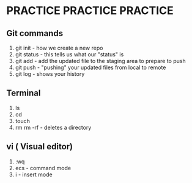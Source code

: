 # PRACTICE PRACTICE PRACTICE 

## Git commands 

1. git init - how we create a new repo 
2. git status - this tells us what our "status" is
3. git add - add the updated file to the staging area to prepare to push
4. git push - "pushing" your updated files from local to remote
5. git log - shows your history

## Terminal
1. ls 
2. cd
3. touch
4. rm
rm -rf - deletes a directory

## vi ( Visual editor)
1. :wq
2. ecs - command mode
3. i - insert mode

